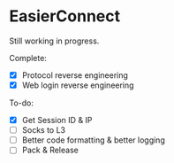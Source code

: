 # EasierConnect
Still working in progress.

Complete: 
- [x] Protocol reverse engineering
- [x] Web login reverse engineering

To-do: 
- [x] Get Session ID & IP
- [ ] Socks to L3
- [ ] Better code formatting & better logging
- [ ] Pack & Release
